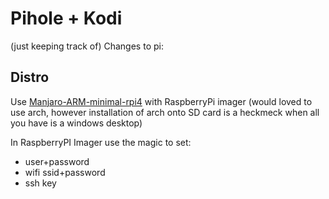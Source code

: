 # Pihole + Kodi

(just keeping track of) Changes to pi:

## Distro

Use [Manjaro-ARM-minimal-rpi4](https://github.com/manjaro-arm/rpi4-images/releases/)
with RaspberryPi imager (would loved to use arch, however installation of arch onto SD card is a heckmeck when all you have is a windows desktop)

In RaspberryPI Imager use the magic to set:
* user+password
* wifi ssid+password
* ssh key
